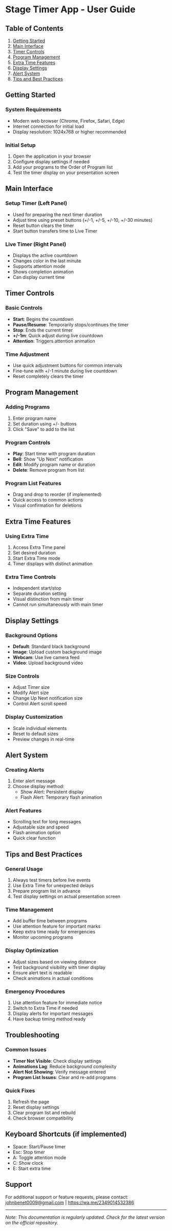 # Stage Timer App - User Guide

## Table of Contents

1. [Getting Started](#getting-started)
2. [Main Interface](#main-interface)
3. [Timer Controls](#timer-controls)
4. [Program Management](#program-management)
5. [Extra Time Features](#extra-time-features)
6. [Display Settings](#display-settings)
7. [Alert System](#alert-system)
8. [Tips and Best Practices](#tips-and-best-practices)

## Getting Started

### System Requirements
- Modern web browser (Chrome, Firefox, Safari, Edge)
- Internet connection for initial load
- Display resolution: 1024x768 or higher recommended

### Initial Setup
1. Open the application in your browser
2. Configure display settings if needed
3. Add your programs to the Order of Program list
4. Test the timer display on your presentation screen

## Main Interface

### Setup Timer (Left Panel)
- Used for preparing the next timer duration
- Adjust time using preset buttons (+/-1, +/-5, +/-10, +/-30 minutes)
- Reset button clears the timer
- Start button transfers time to Live Timer

### Live Timer (Right Panel)
- Displays the active countdown
- Changes color in the last minute
- Supports attention mode
- Shows completion animation
- Can display current time

## Timer Controls

### Basic Controls
- **Start**: Begins the countdown
- **Pause/Resume**: Temporarily stops/continues the timer
- **Stop**: Ends the current timer
- **+/-1m**: Quick adjust during live countdown
- **Attention**: Triggers attention animation

### Time Adjustment
- Use quick adjustment buttons for common intervals
- Fine-tune with +/-1 minute during live countdown
- Reset completely clears the timer

## Program Management

### Adding Programs
1. Enter program name
2. Set duration using +/- buttons
3. Click "Save" to add to the list

### Program Controls
- **Play**: Start timer with program duration
- **Bell**: Show "Up Next" notification
- **Edit**: Modify program name or duration
- **Delete**: Remove program from list

### Program List Features
- Drag and drop to reorder (if implemented)
- Quick access to common actions
- Visual confirmation for deletions

## Extra Time Features

### Using Extra Time
1. Access Extra Time panel
2. Set desired duration
3. Start Extra Time mode
4. Timer displays with distinct animation

### Extra Time Controls
- Independent start/stop
- Separate duration setting
- Visual distinction from main timer
- Cannot run simultaneously with main timer

## Display Settings

### Background Options
- **Default**: Standard black background
- **Image**: Upload custom background image
- **Webcam**: Use live camera feed
- **Video**: Upload background video

### Size Controls
- Adjust Timer size
- Modify Alert size
- Change Up Next notification size
- Control Alert scroll speed

### Display Customization
- Scale individual elements
- Reset to default sizes
- Preview changes in real-time

## Alert System

### Creating Alerts
1. Enter alert message
2. Choose display method:
   - Show Alert: Persistent display
   - Flash Alert: Temporary flash animation

### Alert Features
- Scrolling text for long messages
- Adjustable size and speed
- Flash animation option
- Quick clear function

## Tips and Best Practices

### General Usage
1. Always test timers before live events
2. Use Extra Time for unexpected delays
3. Prepare program list in advance
4. Test display settings on actual presentation screen

### Time Management
- Add buffer time between programs
- Use attention feature for important marks
- Keep extra time ready for emergencies
- Monitor upcoming programs

### Display Optimization
- Adjust sizes based on viewing distance
- Test background visibility with timer display
- Ensure alert text is readable
- Check animations in actual conditions

### Emergency Procedures
1. Use attention feature for immediate notice
2. Switch to Extra Time if needed
3. Display alerts for important messages
4. Have backup timing method ready

## Troubleshooting

### Common Issues
- **Timer Not Visible**: Check display settings
- **Animations Lag**: Reduce background complexity
- **Alert Not Showing**: Verify message entered
- **Program List Issues**: Clear and re-add programs

### Quick Fixes
1. Refresh the page
2. Reset display settings
3. Clear program list and rebuild
4. Check browser compatibility

## Keyboard Shortcuts (if implemented)
- Space: Start/Pause timer
- Esc: Stop timer
- A: Toggle attention mode
- C: Show clock
- E: Start extra time

## Support

For additional support or feature requests, please contact:
johnbenet0009@gmail.com | https://wa.me/2349014532386

---

*Note: This documentation is regularly updated. Check for the latest version on the official repository.*
